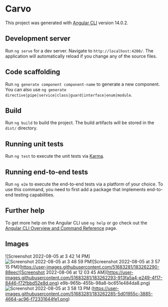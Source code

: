 # Carvo

This project was generated with [Angular CLI](https://github.com/angular/angular-cli) version 14.0.2.

## Development server

Run `ng serve` for a dev server. Navigate to `http://localhost:4200/`. The application will automatically reload if you change any of the source files.

## Code scaffolding

Run `ng generate component component-name` to generate a new component. You can also use `ng generate directive|pipe|service|class|guard|interface|enum|module`.

## Build

Run `ng build` to build the project. The build artifacts will be stored in the `dist/` directory.

## Running unit tests

Run `ng test` to execute the unit tests via [Karma](https://karma-runner.github.io).

## Running end-to-end tests

Run `ng e2e` to execute the end-to-end tests via a platform of your choice. To use this command, you need to first add a package that implements end-to-end testing capabilities.

## Further help

To get more help on the Angular CLI use `ng help` or go check out the [Angular CLI Overview and Command Reference](https://angular.io/cli) page.

## Images
![Screenshot 2022-08-05 at 3 42 14 PM]![Screenshot 2022-08-05 at 3 48 59 PM](https://user-images.githubusercontent.com/51683281/183262286-2268ecd9-cd0f-4d00-a6bd-36002d28fcb3.png)![Screenshot 2022-08-05 at 3 57 15 PM](https://user-images.githubusercontent.com/51683281/183262290-88eec![Screenshot 2022-08-06 at 12 03 45 AM](https://user-images.githubusercontent.com/51683281/183262293-913fa5a4-e249-4f17-8446-f72fbbd52e8d.png)
e9b-965b-455b-98a8-bc651e484da8.png)![Screenshot 2022-08-05 at 3 58 13 PM](https://user-images.githubusercontent.com/51683281/183262291-ce5abb26-e5ed-42e6-9eb7-ef3d26819190.png)
(https://user-images.githubusercontent.com/51683281/183262285-5d01955c-3885-4664-ac96-f72331644fe1.png)

